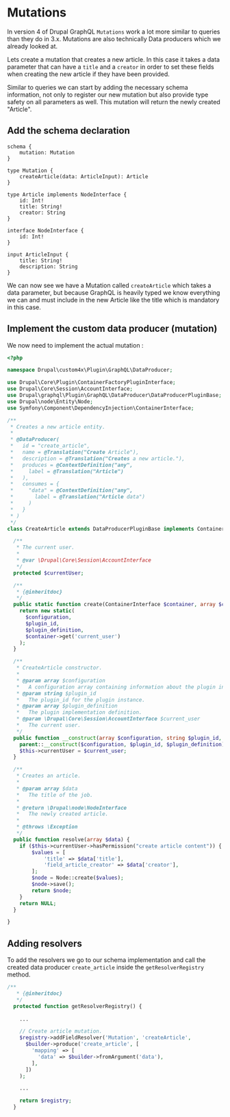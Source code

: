 # Mutations

In version 4 of Drupal GraphQL `Mutations` work a lot more similar to queries than they do in 3.x. Mutations are also technically Data producers which we already looked at.

Lets create a mutation that creates a new article. In this case it takes a data parameter that can have a `title` and a `creator` in order to set these fields when creating the new article if they have been provided.

Similar to queries we can start by adding the necessary schema information, not only to register our new mutation but also provide type safety on all parameters as well. This mutation will return the newly created "Article".

## Add the schema declaration

```
schema {
    mutation: Mutation
}

type Mutation {
    createArticle(data: ArticleInput): Article
}

type Article implements NodeInterface {
    id: Int!
    title: String!
    creator: String
}

interface NodeInterface {
    id: Int!
}

input ArticleInput {
    title: String!
    description: String
}

```

We can now see we have a Mutation called `createArticle` which takes a data parameter, but because GraphQL is heavily typed we know everything we can and must include in the new Article like the title which is mandatory in this case.

## Implement the custom data producer (mutation)

We now need to implement the actual mutation :

```php
<?php

namespace Drupal\custom4x\Plugin\GraphQL\DataProducer;

use Drupal\Core\Plugin\ContainerFactoryPluginInterface;
use Drupal\Core\Session\AccountInterface;
use Drupal\graphql\Plugin\GraphQL\DataProducer\DataProducerPluginBase;
use Drupal\node\Entity\Node;
use Symfony\Component\DependencyInjection\ContainerInterface;

/**
 * Creates a new article entity.
 *
 * @DataProducer(
 *   id = "create_article",
 *   name = @Translation("Create Article"),
 *   description = @Translation("Creates a new article."),
 *   produces = @ContextDefinition("any",
 *     label = @Translation("Article")
 *   ),
 *   consumes = {
 *     "data" = @ContextDefinition("any",
 *       label = @Translation("Article data")
 *     )
 *   }
 * )
 */
class CreateArticle extends DataProducerPluginBase implements ContainerFactoryPluginInterface {

  /**
   * The current user.
   *
   * @var \Drupal\Core\Session\AccountInterface
   */
  protected $currentUser;

  /**
   * {@inheritdoc}
   */
  public static function create(ContainerInterface $container, array $configuration, $plugin_id, $plugin_definition) {
    return new static(
      $configuration,
      $plugin_id,
      $plugin_definition,
      $container->get('current_user')
    );
  }

  /**
   * CreateArticle constructor.
   *
   * @param array $configuration
   *   A configuration array containing information about the plugin instance.
   * @param string $plugin_id
   *   The plugin_id for the plugin instance.
   * @param array $plugin_definition
   *   The plugin implementation definition.
   * @param \Drupal\Core\Session\AccountInterface $current_user
   *   The current user.
   */
  public function __construct(array $configuration, string $plugin_id, array $plugin_definition, AccountInterface $current_user) {
    parent::__construct($configuration, $plugin_id, $plugin_definition);
    $this->currentUser = $current_user;
  }

  /**
   * Creates an article.
   * 
   * @param array $data
   *   The title of the job.
   *
   * @return \Drupal\node\NodeInterface
   *   The newly created article.
   *
   * @throws \Exception
   */
  public function resolve(array $data) {
    if ($this->currentUser->hasPermission("create article content")) {
        $values = [
            'title' => $data['title'],
            'field_article_creator' => $data['creator'],
        ];
        $node = Node::create($values);
        $node->save();
        return $node;
    }
    return NULL;
  }

}

```

## Adding resolvers

To add the resolvers we go to our schema implementation and call the created data producer `create_article` inside the `getResolverRegistry` method.

```php
/**
   * {@inheritdoc}
   */
  protected function getResolverRegistry() {
    
    ...

    // Create article mutation.
    $registry->addFieldResolver('Mutation', 'createArticle',
      $builder->produce('create_article', [
        'mapping' => [
          'data' => $builder->fromArgument('data'),
        ],
      ])
    );

    ...

    return $registry;
  }
```
